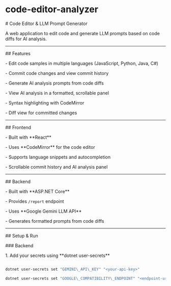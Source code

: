 # code-editor-analyzer

\# Code Editor \& LLM Prompt Generator



A web application to edit code and generate LLM prompts based on code diffs for AI analysis.



---



\## Features



\- Edit code samples in multiple languages (JavaScript, Python, Java, C#)

\- Commit code changes and view commit history

\- Generate AI analysis prompts from code diffs

\- View AI analysis in a formatted, scrollable panel

\- Syntax highlighting with CodeMirror

\- Diff view for committed changes



---



\## Frontend



\- Built with \*\*React\*\*

\- Uses \*\*CodeMirror\*\* for the code editor

\- Supports language snippets and autocompletion

\- Scrollable commit history and AI analysis panel



---



\## Backend



\- Built with \*\*ASP.NET Core\*\*

\- Provides `/report` endpoint

\- Uses \*\*Google Gemini LLM API\*\*

\- Generates formatted prompts from code diffs




---

\## Setup \& Run



\### Backend



1\. Add your secrets using \*\*dotnet user-secrets\*\* 



```bash

dotnet user-secrets set "GEMINI\_API\_KEY" "<your-api-key>"

dotnet user-secrets set "GOOGLE\_COMPATIBILITY\_ENDPOINT" "<endpoint-url>"



